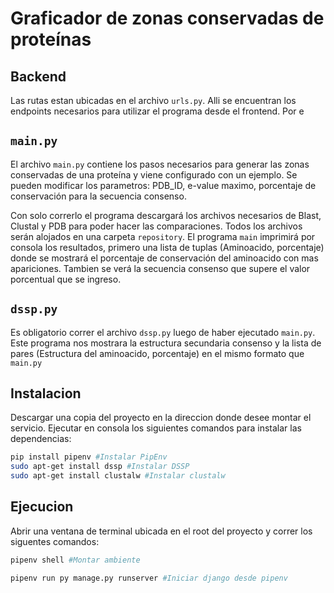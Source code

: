 # Graficador de zonas conservadas de proteínas

## Backend

Las rutas estan ubicadas en el archivo `urls.py`. Alli se encuentran los endpoints necesarios para utilizar el programa desde el frontend.
Por e

## `main.py`
 El archivo `main.py` contiene los pasos necesarios para generar las zonas conservadas de una proteína y viene configurado con un ejemplo.
 Se pueden modificar los parametros: PDB_ID, e-value maximo, porcentaje de conservación para la secuencia consenso.
 
 Con solo correrlo el programa descargará los archivos necesarios de Blast, Clustal y PDB para poder hacer las comparaciones.
 Todos los archivos serán alojados en una carpeta `repository`.
 El programa `main` imprimirá por consola los resultados, primero una lista de tuplas (Aminoacido, porcentaje) donde se mostrará el porcentaje de conservación del aminoacido con mas apariciones.
 Tambien se verá la secuencia consenso que supere el valor porcentual que se ingreso.
 
 ## `dssp.py`
 Es obligatorio correr el archivo `dssp.py` luego de haber ejecutado `main.py`. Este programa nos mostrara la estructura secundaria consenso y la lista de pares (Estructura del aminoacido, porcentaje) en el mismo formato que `main.py`  
 

## Instalacion

Descargar una copia del proyecto en la direccion donde desee montar el servicio.
Ejecutar en consola los siguientes comandos para instalar las dependencias:

```bash
pip install pipenv #Instalar PipEnv
sudo apt-get install dssp #Instalar DSSP
sudo apt-get install clustalw #Instalar clustalw
```

## Ejecucion

Abrir una ventana de terminal ubicada en el root del proyecto y correr los siguentes comandos:

```bash
pipenv shell #Montar ambiente
```
```bash
pipenv run py manage.py runserver #Iniciar django desde pipenv
```
